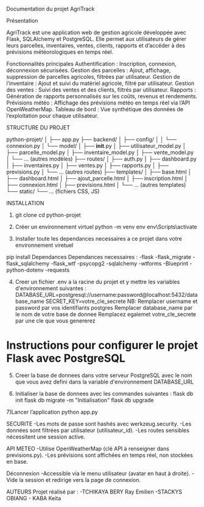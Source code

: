 Documentation du projet AgriTrack

Présentation

AgriTrack est une application web de gestion agricole développée avec Flask, SQLAlchemy et PostgreSQL. Elle permet aux utilisateurs de gérer leurs parcelles, inventaires, ventes, clients, rapports et d’accéder à des prévisions météorologiques en temps réel.

Fonctionnalités principales
Authentification : Inscription, connexion, déconnexion sécurisées.
Gestion des parcelles : Ajout, affichage, suppression de parcelles agricoles, filtrées par utilisateur.
Gestion de l’inventaire : Ajout et suivi du matériel agricole, filtré par utilisateur.
Gestion des ventes : Suivi des ventes et des clients, filtrés par utilisateur.
Rapports : Génération de rapports personnalisés sur les coûts, revenus et rendements.
Prévisions météo : Affichage des prévisions météo en temps réel via l’API OpenWeatherMap.
Tableau de bord : Vue synthétique des données de l’exploitation pour chaque utilisateur.

STRUCTURE DU PROJET

python-projet/
│
├── app.py
├── backend/
│   ├── config/
│   │   └── connexion.py
│   └── model/
│       ├── __init__.py
│       ├── utilisateur_model.py
│       ├── parcelle_model.py
│       ├── inventaire_model.py
│       ├── vente_model.py
│       └── ... (autres modèles)
├── routes/
│   ├── auth.py
│   ├── dashboard.py
│   ├── inventaires.py
│   ├── ventes.py
│   ├── rapports.py
│   ├── previsions.py
│   └── ... (autres routes)
├── templates/
│   ├── base.html
│   ├── dashboard.html
│   ├── ajout_parcelle.html
│   ├── inscription.html
│   ├── connexion.html
│   ├── previsions.html
│   └── ... (autres templates)
└── static/
    └── ... (fichiers CSS, JS)

INSTALLATION

1) git clone <url-du-repo>
cd python-projet

2) Créer un environnement virtuel
python -m venv env
env\Scripts\activate

3) Installer toute les dependances necessaires a ce projet dans votre environnement viretuel 

pip install Dependances
Dependances necessaires : -flask
                          -flask_migrate
                          -flask_sqlalchemy
                          -flask_wtf
                          -psycopg2
                          -sqlalchemy
                          -wtforms
                          -Blueprint
                          -python-dotenv
                          -requests


4) Creer un fichier .env a la racine du projet et y mettre les variables d'environnement suivantes :
DATABASE_URL=postgresql://username:password@localhost:5432/database_name
SECRET_KEY=votre_cle_secrete
NB: Remplacer username et password par vos identifiants postgres
    Remplacer database_name par le nom de votre base de donnee
    Remplacez egalemet votre_cle_secrete par une cle que vous genererez

# Instructions pour configurer le projet Flask avec PostgreSQL
5) Creer la base de donnees dans votre serveur PostgreSQL avec le nom que vous avez defini dans la variable d'environnement DATABASE_URL

6) Initialiser la base de donnees avec les commandes suivantes :
flask db init
flask db migrate -m "Initialisation"
flask db upgrade

7)Lancer l’application
python app.py


SECURITE
-Les mots de passe sont hashés avec werkzeug.security.
-Les données sont filtrées par utilisateur (utilisateur_id).
-Les routes sensibles nécessitent une session active.

API METEO
-Utilise OpenWeatherMap (clé API à renseigner dans previsions.py).
-Les prévisions sont affichées en temps réel, non stockées en base.

Déconnexion
-Accessible via le menu utilisateur (avatar en haut à droite).
-Vide la session et redirige vers la page de connexion.

AUTEURS
Projet réalisé par : -TCHIKAYA BERY Ray Emilien
                     -STACKYS OBIANG
                     - KABA Keita